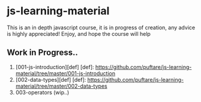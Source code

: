 # js-learning-material

This is an in depth javascript course, it is in progress of creation, any advice is highly appreciated!
Enjoy, and hope the course will help

## Work in Progress..

1. [001-js-introduction][def]
   [def]: https://github.com/puftare/js-learning-material/tree/master/001-js-introduction
2. [002-data-types][def]
   [def]: https://github.com/puftare/js-learning-material/tree/master/002-data-types
3. 003-operators (wip..)
